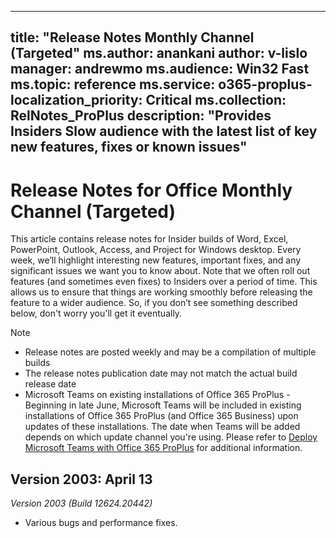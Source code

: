 
---
title: "Release Notes Monthly Channel (Targeted"
ms.author: anankani
author: v-lislo
manager: andrewmo
ms.audience: Win32 Fast
ms.topic: reference
ms.service: o365-proplus-
localization_priority: Critical
ms.collection: RelNotes_ProPlus
description: "Provides Insiders Slow audience with the latest list of key new features, fixes or known issues"
---

# Release Notes for Office Monthly Channel (Targeted)

This article contains release notes for Insider builds of Word, Excel, PowerPoint, Outlook, Access, and Project for Windows desktop. Every week, we’ll highlight interesting new features, important fixes, and any significant issues we want you to know about. Note that we often roll out features (and sometimes even fixes) to Insiders over a period of time. This allows us to ensure that things are working smoothly before releasing the feature to a wider audience. So, if you don’t see something described below, don't worry you'll get it eventually.  

> [!NOTE]
> - Release notes are posted weekly and may be a compilation of multiple builds
> - The release notes publication date may not match the actual build release date
> - Microsoft Teams on existing installations of Office 365 ProPlus - Beginning in late June, Microsoft Teams will be included in existing installations of Office 365 ProPlus (and Office 365 Business) upon updates of these installations. The date when Teams will be added depends on which update channel you're using. Please refer to [Deploy Microsoft Teams with Office 365 ProPlus](https://docs.microsoft.com/en-us/deployoffice/teams-install) for additional information.

[//]: # (DO NOT REMOVE)

## Version 2003: April 13
*Version 2003 (Build 12624.20442)*
* Various bugs and performance fixes.

